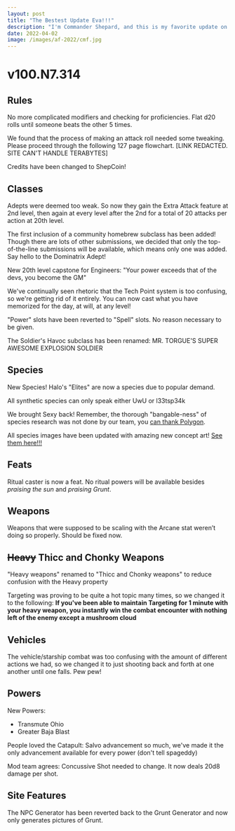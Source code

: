 ```yaml
---
layout: post
title: "The Bestest Update Eva!!!"
description: "I'm Commander Shepard, and this is my favorite update on the Citadel"
date: 2022-04-02
image: /images/af-2022/cmf.jpg
---
```


# v100.N7.314

## Rules

No more complicated modifiers and checking for proficiencies. Flat d20 rolls until someone beats the other 5 times.

We found that the process of making an attack roll needed some tweaking. Please proceed through the following 127 page flowchart. [LINK REDACTED. SITE CAN'T HANDLE TERABYTES]

Credits have been changed to ShepCoin!

## Classes

Adepts were deemed too weak. So now they gain the Extra Attack feature at 2nd level, then again at every level after
the 2nd for a total of 20 attacks per action at 20th level.

The first inclusion of a community homebrew subclass has been added! Though there are lots of other submissions, we decided that
only the top-of-the-line submissions will be available, which means only one was added. Say hello to the Dominatrix Adept!

New 20th level capstone for Engineers: "Your power exceeds that of the devs, you become the GM"

We've continually seen rhetoric that the Tech Point system is too confusing, so we're getting rid of it entirely. You
can now cast what you have memorized for the day, at will, at any level!

"Power" slots have been reverted to "Spell" slots. No reason necessary to be given.

The Soldier's Havoc subclass has been renamed: MR. TORGUE'S SUPER AWESOME EXPLOSION SOLDIER

## Species

New Species! Halo's "Elites" are now a species due to popular demand.

All synthetic species can only speak either UwU or l33tsp34k

We brought Sexy back! Remember, the thorough "bangable-ness" of species research was not done by our team, you [can thank Polygon](https://www.polygon.com/2017/3/20/14980436/mass-effect-sexiest-character-aliens-ranked).

All species images have been updated with amazing new concept art! [See them here!!!](/species)

## Feats

Ritual caster is now a feat. No ritual powers will be available besides _praising the sun_ and _praising Grunt_.

## Weapons

Weapons that were supposed to be scaling with the Arcane stat weren’t doing so properly. Should be fixed now.

## ~~Heavy~~ Thicc and Chonky Weapons

"Heavy weapons" renamed to "Thicc and Chonky weapons" to reduce confusion with the Heavy property

Targeting was proving to be quite a hot topic many times, so we changed it to the following: __If you've been able to
maintain Targeting for 1 minute with your heavy weapon, you instantly win the combat encounter with nothing left of the enemy except a mushroom cloud__

## Vehicles

The vehicle/starship combat was too confusing with the amount of different actions we had, so we changed it to just shooting back and forth at one another until one falls. Pew pew!

## Powers

New Powers:
  - Transmute Ohio
  - Greater Baja Blast

People loved the Catapult: Salvo advancement so much, we've made it the only advancement available for every power (don't tell spageddy)

Mod team agrees: Concussive Shot needed to change. It now deals 20d8 damage per shot.

## Site Features

The NPC Generator has been reverted back to the Grunt Generator and now only generates pictures of Grunt.
